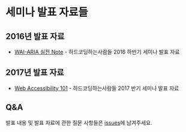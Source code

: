 # 세미나 발표 자료들

## 2016년 발표 자료
- [WAI-ARIA 실전 Note](https://mulder21c.github.io/seminar/20161210/index.html) - 하드코딩하는사람들 2016 하반기 세미나 발표 자료

## 2017년 발표 자료
- [Web Accessibility 101](https://mulder21c.github.io/seminar/20170618/index.html) - 하드코딩하는사람들 2017 반기 세미나 발표 자료

## Q&A
  발표 내용 및 발표 자료에 관한 질문 사항들은 [issues](https://github.com/mulder21c/seminar/issues)에 남겨주세요.
